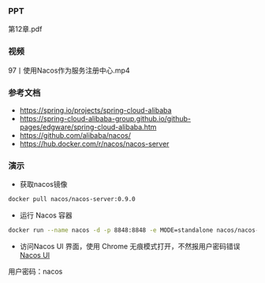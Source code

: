 ### PPT
第12章.pdf

### 视频
97丨使用Nacos作为服务注册中心.mp4

### 参考文档
* https://spring.io/projects/spring-cloud-alibaba
* https://spring-cloud-alibaba-group.github.io/github-pages/edgware/spring-cloud-alibaba.htm
* https://github.com/alibaba/nacos/
* https://hub.docker.com/r/nacos/nacos-server

### 演示

* 获取nacos镜像
```bash
docker pull nacos/nacos-server:0.9.0
```

* 运行 Nacos 容器
```bash
docker run --name nacos -d -p 8848:8848 -e MODE=standalone nacos/nacos-server:0.9.0
```

* 访问Nacos UI 界面，使用 Chrome 无痕模式打开，不然报用户密码错误
[Nacos UI](http://localhost:8848/nacos)

用户密码：nacos